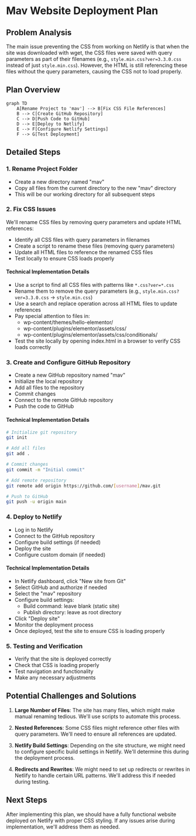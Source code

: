 # Mav Website Deployment Plan

## Problem Analysis

The main issue preventing the CSS from working on Netlify is that when the site was downloaded with wget, the CSS files were saved with query parameters as part of their filenames (e.g., `style.min.css?ver=3.3.0.css` instead of just `style.min.css`). However, the HTML is still referencing these files without the query parameters, causing the CSS not to load properly.

## Plan Overview

```mermaid
graph TD
    A[Rename Project to 'mav'] --> B[Fix CSS File References]
    B --> C[Create GitHub Repository]
    C --> D[Push Code to GitHub]
    D --> E[Deploy to Netlify]
    E --> F[Configure Netlify Settings]
    F --> G[Test Deployment]
```

## Detailed Steps

### 1. Rename Project Folder
- Create a new directory named "mav"
- Copy all files from the current directory to the new "mav" directory
- This will be our working directory for all subsequent steps

### 2. Fix CSS Issues
We'll rename CSS files by removing query parameters and update HTML references:
- Identify all CSS files with query parameters in filenames
- Create a script to rename these files (removing query parameters)
- Update all HTML files to reference the renamed CSS files
- Test locally to ensure CSS loads properly

#### Technical Implementation Details
- Use a script to find all CSS files with patterns like `*.css?ver=*.css`
- Rename them to remove the query parameters (e.g., `style.min.css?ver=3.3.0.css` → `style.min.css`)
- Use a search and replace operation across all HTML files to update references
- Pay special attention to files in:
  - wp-content/themes/hello-elementor/
  - wp-content/plugins/elementor/assets/css/
  - wp-content/plugins/elementor/assets/css/conditionals/
- Test the site locally by opening index.html in a browser to verify CSS loads correctly

### 3. Create and Configure GitHub Repository
- Create a new GitHub repository named "mav"
- Initialize the local repository
- Add all files to the repository
- Commit changes
- Connect to the remote GitHub repository
- Push the code to GitHub

#### Technical Implementation Details
```bash
# Initialize git repository
git init

# Add all files
git add .

# Commit changes
git commit -m "Initial commit"

# Add remote repository
git remote add origin https://github.com/[username]/mav.git

# Push to GitHub
git push -u origin main
```

### 4. Deploy to Netlify
- Log in to Netlify
- Connect to the GitHub repository
- Configure build settings (if needed)
- Deploy the site
- Configure custom domain (if needed)

#### Technical Implementation Details
- In Netlify dashboard, click "New site from Git"
- Select GitHub and authorize if needed
- Select the "mav" repository
- Configure build settings:
  - Build command: leave blank (static site)
  - Publish directory: leave as root directory
- Click "Deploy site"
- Monitor the deployment process
- Once deployed, test the site to ensure CSS is loading properly

### 5. Testing and Verification
- Verify that the site is deployed correctly
- Check that CSS is loading properly
- Test navigation and functionality
- Make any necessary adjustments

## Potential Challenges and Solutions

1. **Large Number of Files**: The site has many files, which might make manual renaming tedious. We'll use scripts to automate this process.

2. **Nested References**: Some CSS files might reference other files with query parameters. We'll need to ensure all references are updated.

3. **Netlify Build Settings**: Depending on the site structure, we might need to configure specific build settings in Netlify. We'll determine this during the deployment process.

4. **Redirects and Rewrites**: We might need to set up redirects or rewrites in Netlify to handle certain URL patterns. We'll address this if needed during testing.

## Next Steps

After implementing this plan, we should have a fully functional website deployed on Netlify with proper CSS styling. If any issues arise during implementation, we'll address them as needed.